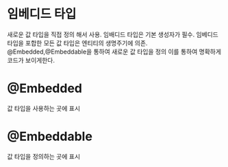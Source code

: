 # 임베디드 타입

새로운 값 타입을 직접 정의 해서 사용.
임배디드 타입은 기본 생성자가 필수. 임베디드 타입을 포합한 모든 값 타입은 엔티티의 생명주기에 의존. 
@Embedded,@Embeddable을 통하여 새로운 값 타입을 정의 이를 통하여 명확하게 코드가 보이게한다. 

# @Embedded

값 타입을 사용하는 곳에 표시

# @Embeddable

값 타입을 정의하는 곳에 표시
